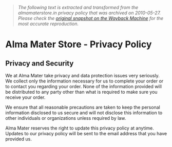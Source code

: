 > *The following text is extracted and transformed from the almamaterstore.in privacy policy that was archived on 2010-05-27. Please check the [original snapshot on the Wayback Machine](https://web.archive.org/web/20100527055101id_/http%3A//www.almamaterstore.in/privacy-policy) for the most accurate reproduction.*

# Alma Mater Store - Privacy Policy

## Privacy and Security

We at Alma Mater take privacy and data protection issues very seriously. We collect only the information necessary for us to complete your order or to contact you regarding your order. None of the information provided will be distributed to any party other than what is required to make sure you receive your order.

We ensure that all reasonable precautions are taken to keep the personal information disclosed to us secure and will not disclose this information to other individuals or organizations unless required by law. 

Alma Mater reserves the right to update this privacy policy at anytime. Updates to our privacy policy will be sent to the email address that you have provided us.
